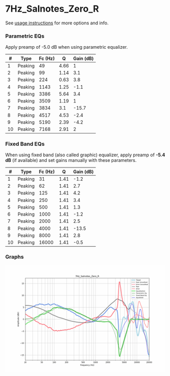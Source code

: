 # 7Hz_Salnotes_Zero_R
See [usage instructions](https://github.com/jaakkopasanen/AutoEq#usage) for more options and info.

### Parametric EQs
Apply preamp of -5.0 dB when using parametric equalizer.

|   # | Type    |   Fc (Hz) |    Q |   Gain (dB) |
|-----|---------|-----------|------|-------------|
|   1 | Peaking |        49 | 4.66 |         1   |
|   2 | Peaking |        99 | 1.14 |         3.1 |
|   3 | Peaking |       224 | 0.63 |         3.8 |
|   4 | Peaking |      1143 | 1.25 |        -1.1 |
|   5 | Peaking |      3386 | 5.64 |         3.4 |
|   6 | Peaking |      3509 | 1.19 |         1   |
|   7 | Peaking |      3834 | 3.1  |       -15.7 |
|   8 | Peaking |      4517 | 4.53 |        -2.4 |
|   9 | Peaking |      5190 | 2.39 |        -4.2 |
|  10 | Peaking |      7168 | 2.91 |         2   |

### Fixed Band EQs
When using fixed band (also called graphic) equalizer, apply preamp of **-5.4 dB** (if available) and set gains manually with these parameters.

|   # | Type    |   Fc (Hz) |    Q |   Gain (dB) |
|-----|---------|-----------|------|-------------|
|   1 | Peaking |        31 | 1.41 |        -1.2 |
|   2 | Peaking |        62 | 1.41 |         2.7 |
|   3 | Peaking |       125 | 1.41 |         4.2 |
|   4 | Peaking |       250 | 1.41 |         3.4 |
|   5 | Peaking |       500 | 1.41 |         1.3 |
|   6 | Peaking |      1000 | 1.41 |        -1.2 |
|   7 | Peaking |      2000 | 1.41 |         2.5 |
|   8 | Peaking |      4000 | 1.41 |       -13.5 |
|   9 | Peaking |      8000 | 1.41 |         2.8 |
|  10 | Peaking |     16000 | 1.41 |        -0.5 |

### Graphs
![](./7Hz_Salnotes_Zero_R.png)
